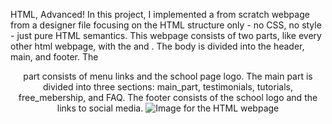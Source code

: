 HTML, Advanced!
In this project, I implemented a from scratch webpage from a designer file focusing on the HTML structure only - no CSS, no style - just pure HTML semantics.
This webpage consists of two parts, like every other html webpage, with the <head> and <body>.
The body is divided into the header, main, and footer.
The <header> part consists of menu links and the school page logo.
The main part is divided into three sections: main_part, testimonials, tutorials, free_mebership, and FAQ.
The footer consists of the school logo and the links to social media.
![Image for the HTML webpage]("https://raw.githubusercontent.com/SMushy14/alu-web-development/master/Htmlschoolpage.jpg")
